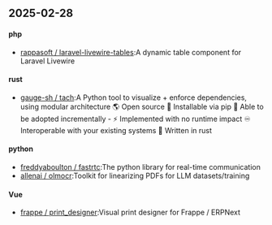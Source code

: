 ## 2025-02-28
#### php
* [rappasoft / laravel-livewire-tables](https://github.com/rappasoft/laravel-livewire-tables):A dynamic table component for Laravel Livewire
#### rust
* [gauge-sh / tach](https://github.com/gauge-sh/tach):A Python tool to visualize + enforce dependencies, using modular architecture 🌎 Open source 🐍 Installable via pip 🔧 Able to be adopted incrementally - ⚡ Implemented with no runtime impact ♾️ Interoperable with your existing systems 🦀 Written in rust
#### python
* [freddyaboulton / fastrtc](https://github.com/freddyaboulton/fastrtc):The python library for real-time communication
* [allenai / olmocr](https://github.com/allenai/olmocr):Toolkit for linearizing PDFs for LLM datasets/training
#### Vue
* [frappe / print_designer](https://github.com/frappe/print_designer):Visual print designer for Frappe / ERPNext
